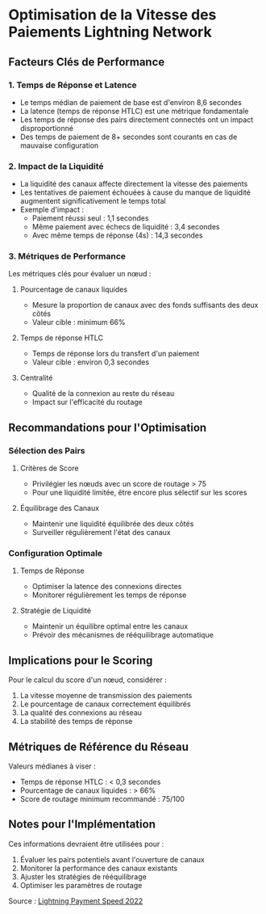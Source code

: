 # Optimisation de la Vitesse des Paiements Lightning Network

## Facteurs Clés de Performance

### 1. Temps de Réponse et Latence
- Le temps médian de paiement de base est d'environ 8,6 secondes
- La latence (temps de réponse HTLC) est une métrique fondamentale
- Les temps de réponse des pairs directement connectés ont un impact disproportionné
- Des temps de paiement de 8+ secondes sont courants en cas de mauvaise configuration

### 2. Impact de la Liquidité
- La liquidité des canaux affecte directement la vitesse des paiements
- Les tentatives de paiement échouées à cause du manque de liquidité augmentent significativement le temps total
- Exemple d'impact :
  * Paiement réussi seul : 1,1 secondes
  * Même paiement avec échecs de liquidité : 3,4 secondes
  * Avec même temps de réponse (4s) : 14,3 secondes

### 3. Métriques de Performance
Les métriques clés pour évaluer un nœud :
1. Pourcentage de canaux liquides
   - Mesure la proportion de canaux avec des fonds suffisants des deux côtés
   - Valeur cible : minimum 66%

2. Temps de réponse HTLC
   - Temps de réponse lors du transfert d'un paiement
   - Valeur cible : environ 0,3 secondes

3. Centralité
   - Qualité de la connexion au reste du réseau
   - Impact sur l'efficacité du routage

## Recommandations pour l'Optimisation

### Sélection des Pairs
1. Critères de Score
   - Privilégier les nœuds avec un score de routage > 75
   - Pour une liquidité limitée, être encore plus sélectif sur les scores

2. Équilibrage des Canaux
   - Maintenir une liquidité équilibrée des deux côtés
   - Surveiller régulièrement l'état des canaux

### Configuration Optimale
1. Temps de Réponse
   - Optimiser la latence des connexions directes
   - Monitorer régulièrement les temps de réponse

2. Stratégie de Liquidité
   - Maintenir un équilibre optimal entre les canaux
   - Prévoir des mécanismes de rééquilibrage automatique

## Implications pour le Scoring

Pour le calcul du score d'un nœud, considérer :
1. La vitesse moyenne de transmission des paiements
2. Le pourcentage de canaux correctement équilibrés
3. La qualité des connexions au réseau
4. La stabilité des temps de réponse

## Métriques de Référence du Réseau

Valeurs médianes à viser :
- Temps de réponse HTLC : < 0,3 secondes
- Pourcentage de canaux liquides : > 66%
- Score de routage minimum recommandé : 75/100

## Notes pour l'Implémentation

Ces informations devraient être utilisées pour :
1. Évaluer les pairs potentiels avant l'ouverture de canaux
2. Monitorer la performance des canaux existants
3. Ajuster les stratégies de rééquilibrage
4. Optimiser les paramètres de routage

Source : [Lightning Payment Speed 2022](https://blog.lnrouter.app/lightning-payment-speed-2022)
